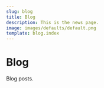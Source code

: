```yaml
---
slug: blog
title: Blog
description: This is the news page. 
image: images/defaults/default.png
template: blog.index
---
```


# Blog

Blog posts.
